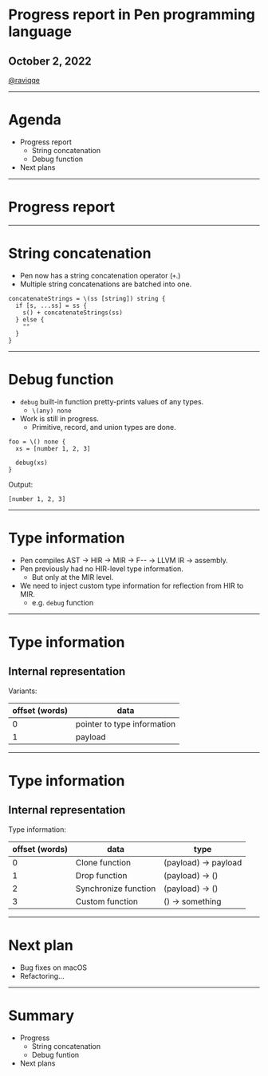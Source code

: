 # Progress report in Pen programming language

## October 2, 2022

[@raviqqe](https://github.com/raviqqe)

---

# Agenda

- Progress report
  - String concatenation
  - Debug function
- Next plans

---

# Progress report

---

# String concatenation

- Pen now has a string concatenation operator (`+`.)
- Multiple string concatenations are batched into one.

```pen
concatenateStrings = \(ss [string]) string {
  if [s, ...ss] = ss {
    s() + concatenateStrings(ss)
  } else {
    ""
  }
}
```

---

# Debug function

- `debug` built-in function pretty-prints values of any types.
  - `\(any) none`
- Work is still in progress.
  - Primitive, record, and union types are done.

```pen
foo = \() none {
  xs = [number 1, 2, 3]

  debug(xs)
}
```

Output:

```log
[number 1, 2, 3]
```

---

# Type information

- Pen compiles AST -> HIR -> MIR -> F-- -> LLVM IR -> assembly.
- Pen previously had no HIR-level type information.
  - But only at the MIR level.
- We need to inject custom type information for reflection from HIR to MIR.
  - e.g. `debug` function

---

# Type information

## Internal representation

Variants:

| offset (words) | data                        |
| -------------- | --------------------------- |
| 0              | pointer to type information |
| 1              | payload                     |

---

# Type information

## Internal representation

Type information:

| offset (words) | data                 | type                 |
| -------------- | -------------------- | -------------------- |
| 0              | Clone function       | (payload) -> payload |
| 1              | Drop function        | (payload) -> ()      |
| 2              | Synchronize function | (payload) -> ()      |
| 3              | Custom function      | () -> something      |

---

# Next plan

- Bug fixes on macOS
- Refactoring...

---

# Summary

- Progress
  - String concatenation
  - Debug funtion
- Next plans
